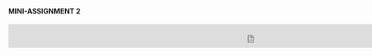 <h4> MINI-ASSIGNMENT 2 </h4>

<iframe src="https://h5p.org/h5p/embed/154505" width="989" height="48" frameborder="0" allowfullscreen="allowfullscreen"></iframe><script src="https://h5p.org/sites/all/modules/h5p/library/js/h5p-resizer.js" charset="UTF-8"></script>
